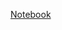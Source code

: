 [Notebook](https://nbviewer.jupyter.org/github/ChingChieh/Adder-Subtractor/blob/master/Coding%20and%20Report.ipynb)
